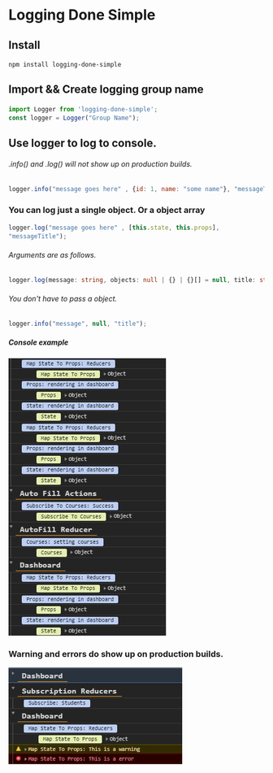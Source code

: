 # Logging Done Simple


## Install

```console
npm install logging-done-simple
```


## Import && Create logging group name

```javascript
import Logger from 'logging-done-simple';
const logger = Logger("Group Name");
```

## Use logger to log to console. 
###### .info() and .log() will not show up on production builds.

```javascript
logger.info("message goes here" , {id: 1, name: "some name"}, "messageTitle"); 
```

### You can log just a single object. Or a object array
```javascript 
logger.log("message goes here" , [this.state, this.props], 
"messageTitle");
```

###### Arguments are as follows.
```typescript
logger.log(message: string, objects: null | {} | {}[] = null, title: string)
```

###### You don't have to pass a object. 
```javascript
logger.info("message", null, "title");
```

##### Console example
![Log Example](https://github.com/jeremiahtenbrink/logging-done-simple/blob/master/resources/logExample.JPG?raw=true)


### Warning and errors do show up on production builds.
![Log Example](https://github.com/jeremiahtenbrink/logging-done-simple/blob/master/resources/warningErrorExample.JPG?raw=true)